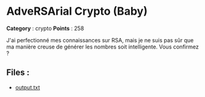 # AdveRSArial Crypto (Baby)

**Category** : crypto
**Points** : 258

J'ai perfectionné mes connaissances sur RSA, mais je ne suis pas sûr que ma manière creuse de générer les nombres soit intelligente.
Vous confirmez ?


## Files : 
 - [output.txt](./output.txt)


